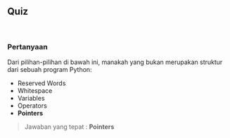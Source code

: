 ## Quiz

&nbsp;

### Pertanyaan

Dari pilihan-pilihan di bawah ini, manakah yang bukan merupakan struktur dari sebuah program Python:

* Reserved Words
* Whitespace
* Variables
* Operators
* **Pointers**

> Jawaban yang tepat : **Pointers**
&nbsp;
